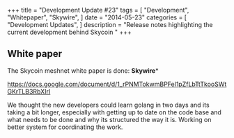 +++
title = "Development Update #23"
tags = [
    "Development",
    "Whitepaper",
    "Skywire",
]
date = "2014-05-23"
categories = [
    "Development Updates",
]
description = "Release notes highlighting the current development behind Skycoin  "
+++

## White paper

The Skycoin meshnet white paper is done: **Skywire***

https://docs.google.com/document/d/1_rPNMTokwmBPFel1pZfLbTtTkooSWtGKrTLB3RbXIrI

We thought the new developers could learn golang in two days and its taking a bit longer, especially with getting up to date on the code base and what needs to be done and why its structured the way it is. Working on better system for coordinating the work.
